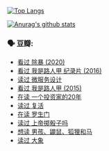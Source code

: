 [![Top Langs](https://github-readme-stats.vercel.app/api/top-langs/?username=w940853815)](https://github.com/anuraghazra/github-readme-stats)

[![Anurag's github stats](https://github-readme-stats.vercel.app/api?username=w940853815)](https://github.com/anuraghazra/github-readme-stats)

### 🗣 豆瓣:

<!-- DOUBAN-ACTIVITIES:START -->
- [看过 除暴‎ (2020)](https://www.douban.com/doubanapp/dispatch?uri=/status/3260724699/)
- [看过 我是路人甲 纪录片‎ (2016)](https://www.douban.com/doubanapp/dispatch?uri=/status/3259846279/)
- [读过 微服务设计](https://www.douban.com/doubanapp/dispatch?uri=/status/3253430199/)
- [看过 我是路人甲‎ (2015)](https://www.douban.com/doubanapp/dispatch?uri=/status/3251194581/)
- [在读 一个投资家的20年](https://www.douban.com/doubanapp/dispatch?uri=/status/3250668774/)
- [读过 复活](https://www.douban.com/doubanapp/dispatch?uri=/status/3250667096/)
- [在读 罗生门](https://www.douban.com/doubanapp/dispatch?uri=/status/3245897925/)
- [读过 上帝掷骰子吗](https://www.douban.com/doubanapp/dispatch?uri=/status/3245896690/)
- [想读 男孩、鼹鼠、狐狸和马](https://www.douban.com/doubanapp/dispatch?uri=/status/3243626923/)
- [读过 大象](https://www.douban.com/doubanapp/dispatch?uri=/status/3243573147/)
<!-- DOUBAN-ACTIVITIES:END -->
<!--
**w940853815/w940853815** is a ✨ _special_ ✨ repository because its `README.md` (this file) appears on your GitHub profile.

Here are some ideas to get you started:

- 🔭 I’m currently working on ...
- 🌱 I’m currently learning ...
- 👯 I’m looking to collaborate on ...
- 🤔 I’m looking for help with ...
- 💬 Ask me about ...
- 📫 How to reach me: ...
- 😄 Pronouns: ...
- ⚡ Fun fact: ...
-->
